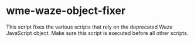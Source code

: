 # wme-waze-object-fixer
This script fixes the various scripts that rely on the deprecated Waze JavaScript object. Make sure this script is executed before all other scripts.
